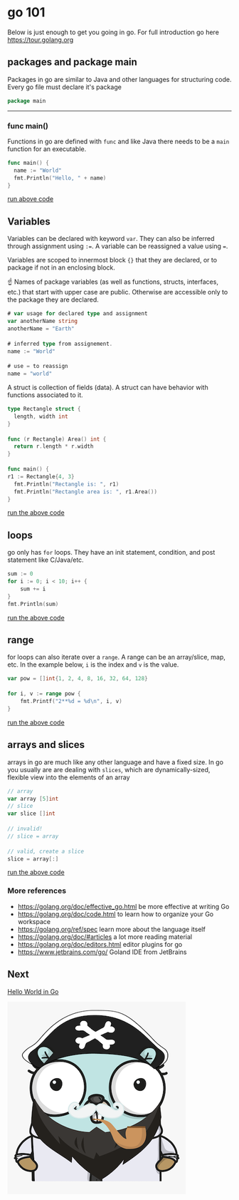 # go 101

Below is just enough to get you going in go. For full introduction go here <https://tour.golang.org>

## packages and package main

Packages in go are similar to Java and other languages for structuring code. Every go file must declare it's package

```go
package main
```

---

### func main()

Functions in go are defined with `func` and like Java there needs to be a `main` function for an
executable.

```go
func main() {
  name := "World"
  fmt.Println("Hello, " + name)
}
```

[run above code](https://play.golang.org/p/4SRGpQ_Z9Uv)

## Variables

Variables can be declared with keyword `var`. They can also be inferred through assignment using `:=`. A variable
can be reassigned a value using `=`.

Variables are scoped to innermost block `{}` that they are declared, or to package if not in an enclosing block.

:point_up:
Names of package variables (as well as functions, structs, interfaces, etc.) that start with upper case are public. Otherwise are accessible only to the package they are declared.

```go
# var usage for declared type and assignment
var anotherName string
anotherName = "Earth"

# inferred type from assignement.
name := "World"

# use = to reassign
name = "world"
```

A struct is collection of fields (data). A struct can have behavior with functions associated to it.

```go
type Rectangle struct {
  length, width int
}

func (r Rectangle) Area() int {
  return r.length * r.width
}

func main() {
r1 := Rectangle{4, 3}
  fmt.Println("Rectangle is: ", r1)
  fmt.Println("Rectangle area is: ", r1.Area())
}
```

[run the above code](https://play.golang.org/p/g4Fs5OLa_ky)

## loops

go only has `for` loops. They have an init statement, condition, and post statement like C/Java/etc. 

```go
sum := 0
for i := 0; i < 10; i++ {
    sum += i
}
fmt.Println(sum)
```

[run the above code](https://play.golang.org/p/Yh8jRtIdbuT)

## range

for loops can also iterate over a `range`. A range can be an array/slice, map, etc. In the example below,
`i` is the index and `v` is the value.

```go
var pow = []int{1, 2, 4, 8, 16, 32, 64, 128}

for i, v := range pow {
    fmt.Printf("2**%d = %d\n", i, v)
}
```

[run the above code](https://play.golang.org/p/H8I7Ok3kHMC)

## arrays and slices

arrays in go are much like any other language and have a fixed size. In go you usually are
are dealing with `slices`, which are dynamically-sized, flexible view into the elements of an array

```go
// array
var array [5]int
// slice
var slice []int

// invalid!
// slice = array

// valid, create a slice
slice = array[:]
```

[run the above code](https://play.golang.org/p/3zibGSuL8tY)

### More references

- <https://golang.org/doc/effective_go.html> be more effective at writing Go
- <https://golang.org/doc/code.html> to learn how to organize your Go workspace
- <https://golang.org/ref/spec> learn more about the language itself
- <https://golang.org/doc/#articles> a lot more reading material
- <https://golang.org/doc/editors.html> editor plugins for go
- <https://www.jetbrains.com/go/> Goland IDE from JetBrains

## Next

[Hello World in Go](go-hello-world.md)

![pirate gopher](images/pirate-gopher.png)